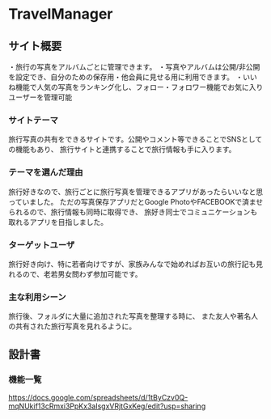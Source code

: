 # TravelManager

## サイト概要
・旅行の写真をアルバムごとに管理できます。
・写真やアルバムは公開/非公開を設定でき、自分のための保存用・他会員に見せる用に利用できます。
・いいね機能で人気の写真をランキング化し、フォロー・フォロワー機能でお気に入りユーザーを管理可能

### サイトテーマ
旅行写真の共有をできるサイトです。公開やコメント等できることでSNSとしての機能もあり、
旅行サイトと連携することで旅行情報も手に入ります。

### テーマを選んだ理由
旅行好きなので、旅行ごとに旅行写真を管理できるアプリがあったらいいなと思っていました。
ただの写真保存アプリだとGoogle PhotoやFACEBOOKで済ませられるので、旅行情報も同時に取得でき、
旅好き同士でコミュニケーションも取れるアプリを目指しました。

### ターゲットユーザ
旅行好き向け、特に若者向けですが、家族みんなで始めればお互いの旅行記も見れるので、老若男女問わず参加可能です。

### 主な利用シーン
旅行後、フォルダに大量に追加された写真を整理する時に、
また友人や著名人の共有された旅行写真を見れるように。

## 設計書

### 機能一覧
https://docs.google.com/spreadsheets/d/1tByCzv0Q-mqNUkif13cRmxi3PpKx3aIsgxVRjtGxKeg/edit?usp=sharing


